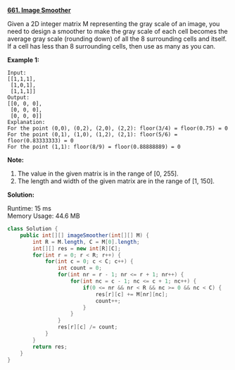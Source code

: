 **[661. Image Smoother](https://leetcode.com/problems/image-smoother/)**

Given a 2D integer matrix M representing the gray scale of an image, you need to design a smoother to make the gray scale of each cell becomes the average gray scale (rounding down) of all the 8 surrounding cells and itself. If a cell has less than 8 surrounding cells, then use as many as you can.

**Example 1:**
```
Input:
[[1,1,1],
 [1,0,1],
 [1,1,1]]
Output:
[[0, 0, 0],
 [0, 0, 0],
 [0, 0, 0]]
Explanation:
For the point (0,0), (0,2), (2,0), (2,2): floor(3/4) = floor(0.75) = 0
For the point (0,1), (1,0), (1,2), (2,1): floor(5/6) = floor(0.83333333) = 0
For the point (1,1): floor(8/9) = floor(0.88888889) = 0
```

**Note:**

1. The value in the given matrix is in the range of [0, 255].
2. The length and width of the given matrix are in the range of [1, 150].

**Solution:**

Runtime: 15 ms<br/>
Memory Usage: 44.6 MB

```java
class Solution {
    public int[][] imageSmoother(int[][] M) {
        int R = M.length, C = M[0].length;
        int[][] res = new int[R][C];
        for(int r = 0; r < R; r++) {
            for(int c = 0; c < C; c++) {
                int count = 0;
                for(int nr = r - 1; nr <= r + 1; nr++) {
                    for(int nc = c - 1; nc <= c + 1; nc++) {
                        if(0 <= nr && nr < R && nc >= 0 && nc < C) {
                            res[r][c] += M[nr][nc];
                            count++;
                        }
                    }
                }
                res[r][c] /= count;
            }
        }
        return res;
    }
}
```